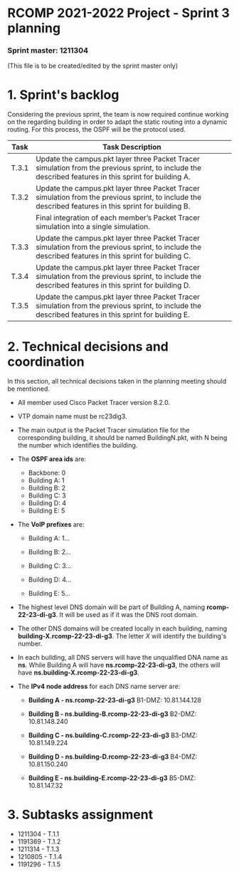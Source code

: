 RCOMP 2021-2022 Project - Sprint 3 planning
===========================================
### Sprint master: 1211304 ###
(This file is to be created/edited by the sprint master only)

# 1. Sprint's backlog #
Considering the previous sprint, the team is now required continue working on the regarding building in order to adapt the static routing into a dynamic routing.
For this process, the OSPF will be the protocol used.

| Task | Task Description                                                                                                                                      |
|------|-------------------------------------------------------------------------------------------------------------------------------------------------------|
|T.3.1 | Update the campus.pkt layer three Packet Tracer simulation from the previous sprint, to include the described features in this sprint for building A. |
|T.3.2 | Update the campus.pkt layer three Packet Tracer simulation from the previous sprint, to include the described features in this sprint for building B. |
|      | Final integration of each member’s Packet Tracer simulation into a single simulation.                                                                 |
|T.3.3 | Update the campus.pkt layer three Packet Tracer simulation from the previous sprint, to include the described features in this sprint for building C. |
|T.3.4 | Update the campus.pkt layer three Packet Tracer simulation from the previous sprint, to include the described features in this sprint for building D. |
|T.3.5 | Update the campus.pkt layer three Packet Tracer simulation from the previous sprint, to include the described features in this sprint for building E. |

# 2. Technical decisions and coordination #
In this section, all technical decisions taken in the planning meeting should be mentioned. 		

-   All member used Cisco Packet Tracer version 8.2.0.

-   VTP domain name must be rc23dig3.

-   The main output is the Packet Tracer simulation file for the corresponding building, it should be named BuildingN.pkt, with N being the number which identifies the building.

-	The **OSPF area ids** are:
     - Backbone: 0
     - Building A: 1
     - Building B: 2
     - Building C: 3
     - Building D: 4
     - Building E: 5


-	The **VoIP prefixes** are:
     - Building A: 1...
     
     - Building B: 2...
     
     - Building C: 3...
     
     - Building D: 4...

     - Building E: 5...


-	The highest level DNS domain will be part of Building A, naming **rcomp-22-23-di-g3**.
     It will be used as if it was the DNS root domain.

-	The other DNS domains will be created locally in each building, naming **building-X.rcomp-22-23-di-g3**.
     The letter *X* will identify the building's number.

-	In each building, all DNS servers will have the unqualified DNA name as **ns**.
     While Building A will have **ns.rcomp-22-23-di-g3**, the others will have **ns.building-X.rcomp-22-23-di-g3**.

-	The **IPv4 node address** for each DNS name server are:
     - **Building A - ns.rcomp-22-23-di-g3**
          B1-DMZ: 10.81.144.128

	- **Building B - ns.building-B.rcomp-22-23-di-g3**
		B2-DMZ: 10.81.148.240
		
	- **Building C - ns.building-C.rcomp-22-23-di-g3**
		B3-DMZ: 10.81.149.224
		
	- **Building D - ns.building-D.rcomp-22-23-di-g3**
		B4-DMZ: 10.81.150.240
		
	- **Building E - ns.building-E.rcomp-22-23-di-g3**
		B5-DMZ: 10.81.147.32

# 3. Subtasks assignment #

  * 1211304 - T.1.1
  * 1191369 - T.1.2
  * 1211314 - T.1.3
  * 1210805 - T.1.4
  * 1191296 - T.1.5